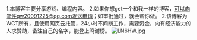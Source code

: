 1.本博客主要分享游戏、编程内容。
2.如果你想get一个和我一样的博客，可以向邮件qw20091225@qq.com发送申请；如审批通过，就会帮你做。
2.该博客为WCT所有，且使用网页云托管，24小时不间断工作，需要资金，向有经济能力的人求赞助，备注自己的名字，能登上鸣谢榜。
![LN6HW.jpg](https://s1.328888.xyz/2022/04/06/LN6HW.jpg)




